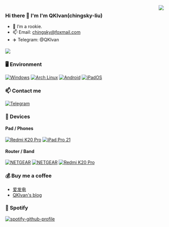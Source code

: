 <img align="right" src="https://github-readme-stats.vercel.app/api?username=chingsky-liu&include_all_commits=true&show_icons=true&theme=graywhite&count_private=true&hide_border=true" />

### Hi there 👋 I'm I'm QKIvan(chingsky-liu)
- 🌱 I’m a rookie.
- 📫 Email: chingsky@foxmail.com
- ✈️ Telegram: @QKIvan

<img src="https://github-readme-stats-one-bice.vercel.app/api/top-langs/?username=chingsky-liu&layout=compact&exclude_repo=Hardware-Course&hide=Jupyter%20Notebook,MATLAB&role=OWNER,ORGANIZATION_MEMBER&langs_count=10"> </picture>

### 🖥️ Environment
[![Windows](https://img.shields.io/badge/Windows-00BBFF?style=flat-square&logo=Windows&logoColor=FFFFFF&labelColor=00BBFF)](https://www.microsoft.com/windows10)
[![Arch Linux](https://img.shields.io/badge/Arch%20Linux-008BFF?style=flat-square&logo=arch-linux&logoColor=FFFFFF&labelColor=008BFF)](https://archlinux.org)
[![Android](https://img.shields.io/badge/Android-00C000?style=flat-square&logo=android&logoColor=FFFFFF&labelColor=00C000)](https://www.android.com/android-12/)
[![iPadOS](https://img.shields.io/badge/iPadOS-4F4F4F?style=flat-square&logo=apple&logoColor=FFFFFF&labelColor=4F4F4F)](https://www.apple.com/ipados/ipados-15/)

### 📫 Contact me
[![Telegram](https://img.shields.io/badge/%40QKIvan-0088CC?style=flat-square&logo=telegram&logoColor=FFFFFF&labelColor=0088CC)](https://t.me/QKIvan)

### 📱 Devices

#### Pad / Phones
[![Redmi K20 Pro](https://img.shields.io/badge/Redmi%20K20%20Pro-ED9121?style=flat-square&logo=xiaomi&logoColor=FFFFFF&labelColor=ED9121)](https://www.mi.com/redmik20pro)
[![iPad Pro 21](https://img.shields.io/badge/iPad%20Pro%202021-4F4F4F?style=flat-square&logo=apple&logoColor=FFFFFF&labelColor=4F4F4F)](https://www.apple.com/ipad-pro//)

#### Router / Band
[![NETGEAR](https://img.shields.io/badge/NETGEAR%206300%20V2-000000?style=flat-square&labelColor=000000)](https://www.netgear.com/support/product/R6300v2.aspx)
[![NETGEAR](https://img.shields.io/badge/NETGEAR%206300%20V2-000000?style=flat-square&labelColor=000000)](https://www.netgear.com/support/product/R6300v2.aspx)
[![Redmi K20 Pro](https://img.shields.io/badge/Mi%20Band%206%20NFC-ED9121?style=flat-square&logo=xiaomi&logoColor=FFFFFF&labelColor=ED9121)](https://www.mi.com/shouhuan6/nfc)

### 💰 Buy me a coffee 
* [爱发电](https://afdian.net/@qkivan)
* [QKIvan's blog](https://qkivan.ink)

### 🎵 Spotify
[![spotify-github-profile](https://spotify-github-profile.vercel.app/api/view?uid=31dv2hpvc2bvcog5xhd2hgnteho4&cover_image=true&theme=novatorem&bar_color=53b14f&bar_color_cover=false)](https://github.com/kittinan/spotify-github-profile)
